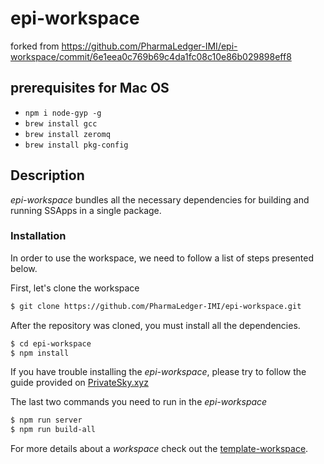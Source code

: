 # epi-workspace

forked from https://github.com/PharmaLedger-IMI/epi-workspace/commit/6e1eea0c769b69c4da1fc08c10e86b029898eff8

## prerequisites for Mac OS
- `npm i node-gyp -g`
- `brew install gcc`
- `brew install zeromq`
- `brew install pkg-config`

## Description

*epi-workspace*  bundles all the necessary dependencies for building and running SSApps in a single package.

### Installation

In order to use the workspace, we need to follow a list of steps presented below. 

First, let's clone the workspace

```sh
$ git clone https://github.com/PharmaLedger-IMI/epi-workspace.git
```

After the repository was cloned, you must install all the dependencies.

```sh
$ cd epi-workspace
$ npm install
```

If you have trouble installing the *epi-workspace*, please try to follow the guide provided on [PrivateSky.xyz](https://privatesky.xyz/?Start/installation)

The last two commands you need to run in the *epi-workspace* 
```sh
$ npm run server
$ npm run build-all
```

For more details about a *workspace* check out the [template-workspace](https://github.com/PrivateSky/template-workspace).
